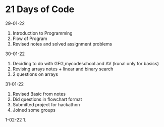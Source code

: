 # 21 Days of Code

29-01-22
1. Introduction to Programming
2. Flow of Program
3. Revised notes and solved assignment problems

30-01-22
1. Deciding to do with GFG,mycodeschool and AV (kunal only for basics)
2. Revising arrays notes + linear and binary search
3. 2 questions on arrays 

31-01-22
1. Revised Basic from notes
2. Did questions in flowchart format
3. Submitted project for hackathon
4. Joined some groups

1-02-22
1. 
